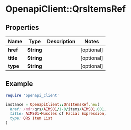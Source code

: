 # OpenapiClient::QrsItemsRef

## Properties

| Name | Type | Description | Notes |
| ---- | ---- | ----------- | ----- |
| **href** | **String** |  | [optional] |
| **title** | **String** |  | [optional] |
| **type** | **String** |  | [optional] |

## Example

```ruby
require 'openapi_client'

instance = OpenapiClient::QrsItemsRef.new(
  href: /mdr/qrs/AIMS01/1-0/items/AIMS01.001,
  title: AIMS01-Muscles of Facial Expression,
  type: QRS Item List
)
```

